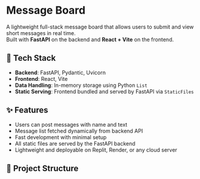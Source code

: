 # Message Board

A lightweight full-stack message board that allows users to submit and view short messages in real time.  
Built with **FastAPI** on the backend and **React + Vite** on the frontend.

## 🧰 Tech Stack

- **Backend**: FastAPI, Pydantic, Uvicorn
- **Frontend**: React, Vite
- **Data Handling**: In-memory storage using Python `List`
- **Static Serving**: Frontend bundled and served by FastAPI via `StaticFiles`

## ✨ Features

- Users can post messages with name and text
- Message list fetched dynamically from backend API
- Fast development with minimal setup
- All static files are served by the FastAPI backend
- Lightweight and deployable on Replit, Render, or any cloud server

## 📁 Project Structure

